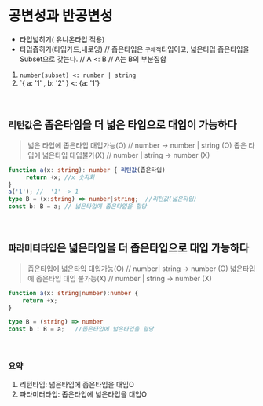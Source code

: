 # 공변성과 반공변성 
- 타입넓히기( 유니온타입 적용) 
- 타입좁히기(타입가드,내로잉)
// 좁은타입은 `구체적`타입이고, 넓은타입 좁은타입을 Subset으로 갖는다.
// A <: B  // A는 B의 부분집합 
1. `number(subset) <: number | string`
2. `{ a: '1' , b: '2' } <: {a: '1'} 

<br>

## `리턴값`은 좁은타입을 더 넓은 타입으로 대입이 가능하다
>넓은 타입에 좁은타입 대입가능(O)
// number ->  number | string (O) 
좁은 타입에 넓은타입 대입불가(X)
// number | string -> number    (X)

```ts
function a(x: string): number { 리턴값(좁은타입)
     return +x; //x 숫자화 
}
a('1'); //  '1' -> 1 
type B = (x:string) => number|string;  //리턴값(넓은타입)
const b: B = a; // 넓은타입에 좁은타입을 할당
```

<br>

## `파라미터타입`은 넓은타입을 더 좁은타입으로 대입 가능하다
>좁은타입에 넓은타입 대입가능(O)
// number| string ->  number (O) 
넓은타입에 좁은타입 대입 불가능(X)
// number | string -> number  (X)

```ts
function a(x: string|number):number {
	return +x;
}

type B = (string) => number
const b : B = a;   //좁은타입에 넓은타입을 할당 
```

<br>


### 요약
1. 리턴타입: 넓은타입에 좁은타입을 대입O
2. 파라미터타입: 좁은타입에 넓은타입을 대입O 
